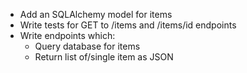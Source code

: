 [//]: <> (name: Get Shop Items from the Database)
[//]: <> (author: Joe Turner)
[//]: <> (type: code along)
[//]: <> (time: 3 hours)

*	Add an SQLAlchemy model for items
*	Write tests for GET to /items and /items/id endpoints
*	Write endpoints which:
	*	Query database for items
	*	Return list of/single item as JSON